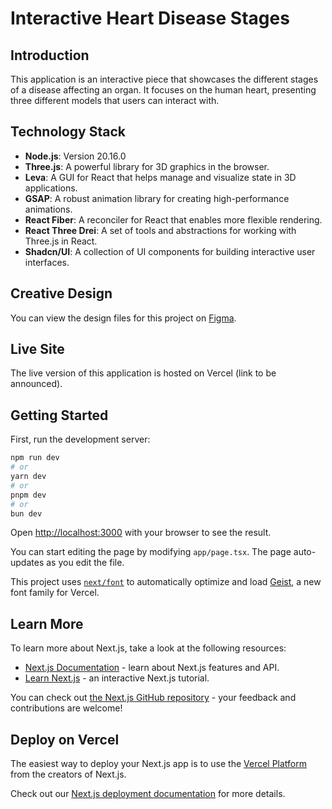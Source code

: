# Interactive Heart Disease Stages

## Introduction

This application is an interactive piece that showcases the different stages of a disease affecting an organ. It focuses on the human heart, presenting three different models that users can interact with.

## Technology Stack

- **Node.js**: Version 20.16.0
- **Three.js**: A powerful library for 3D graphics in the browser.
- **Leva**: A GUI for React that helps manage and visualize state in 3D applications.
- **GSAP**: A robust animation library for creating high-performance animations.
- **React Fiber**: A reconciler for React that enables more flexible rendering.
- **React Three Drei**: A set of tools and abstractions for working with Three.js in React.
- **Shadcn/UI**: A collection of UI components for building interactive user interfaces.

## Creative Design

You can view the design files for this project on [Figma](https://www.figma.com/design/kXIXt0POxVG7JJKMjLuIQW/Untitled?t=RNNWPhw2dgHjrx1C-0).

## Live Site

The live version of this application is hosted on Vercel (link to be announced).

## Getting Started

First, run the development server:

```bash
npm run dev
# or
yarn dev
# or
pnpm dev
# or
bun dev
```

Open [http://localhost:3000](http://localhost:3000) with your browser to see the result.

You can start editing the page by modifying `app/page.tsx`. The page auto-updates as you edit the file.

This project uses [`next/font`](https://nextjs.org/docs/app/building-your-application/optimizing/fonts) to automatically optimize and load [Geist](https://vercel.com/font), a new font family for Vercel.

## Learn More

To learn more about Next.js, take a look at the following resources:

- [Next.js Documentation](https://nextjs.org/docs) - learn about Next.js features and API.
- [Learn Next.js](https://nextjs.org/learn) - an interactive Next.js tutorial.

You can check out [the Next.js GitHub repository](https://github.com/vercel/next.js) - your feedback and contributions are welcome!

## Deploy on Vercel

The easiest way to deploy your Next.js app is to use the [Vercel Platform](https://vercel.com/new?utm_medium=default-template&filter=next.js&utm_source=create-next-app&utm_campaign=create-next-app-readme) from the creators of Next.js.

Check out our [Next.js deployment documentation](https://nextjs.org/docs/app/building-your-application/deploying) for more details.
